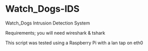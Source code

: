 Watch_Dogs-IDS
==============

Watch_Dogs Intrusion Detection System

Requirements;
you will need wireshark & tshark


This script was tested using a Raspberry Pi with a lan tap on eth0
